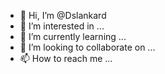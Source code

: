 - 👋 Hi, I’m @Dslankard
- 👀 I’m interested in ...
- 🌱 I’m currently learning ...
- 💞️ I’m looking to collaborate on ...
- 📫 How to reach me ...

<!---
Dslankard/Dslankard is a ✨ special ✨ repository because its `README.md` (this file) appears on your GitHub profile.
You can click the Preview link to take a look at your changes.
--->
